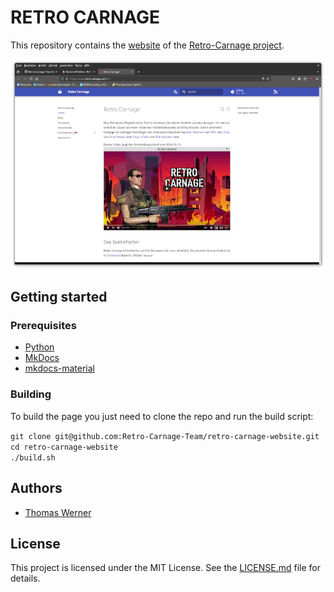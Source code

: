 # RETRO CARNAGE

This repository contains the [website](https://www.retro-carnage.net) of the [Retro-Carnage project](https://github.com/Retro-Carnage-Team).

![Screenshot](./screenshot.png)

## Getting started

### Prerequisites

* [Python](https://www.python.org/)
* [MkDocs](https://www.mkdocs.org)
* [mkdocs-material](https://github.com/squidfunk/mkdocs-material)

### Building

To build the page you just need to clone the repo and run the build script:

`git clone git@github.com:Retro-Carnage-Team/retro-carnage-website.git`  
`cd retro-carnage-website`  
`./build.sh`  

## Authors

- [Thomas Werner](https://github.com/huddeldaddel)

## License

This project is licensed under the MIT License. See the [LICENSE.md](LICENSE.md) file for details.
